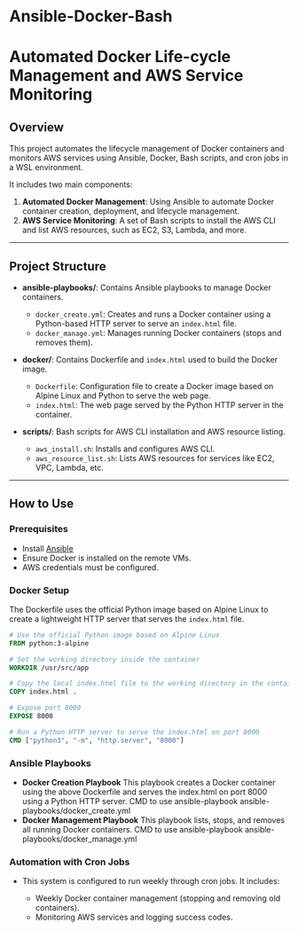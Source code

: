 # Ansible-Docker-Bash
# Automated Docker Life-cycle Management and AWS Service Monitoring

## Overview

This project automates the lifecycle management of Docker containers and monitors AWS services using Ansible, Docker, Bash scripts, and cron jobs in a WSL environment.

It includes two main components:
1. **Automated Docker Management**: Using Ansible to automate Docker container creation, deployment, and lifecycle management.
2. **AWS Service Monitoring**: A set of Bash scripts to install the AWS CLI and list AWS resources, such as EC2, S3, Lambda, and more.

---

## Project Structure

- **ansible-playbooks/**: Contains Ansible playbooks to manage Docker containers.
  - `docker_create.yml`: Creates and runs a Docker container using a Python-based HTTP server to serve an `index.html` file.
  - `docker_manage.yml`: Manages running Docker containers (stops and removes them).

- **docker/**: Contains Dockerfile and `index.html` used to build the Docker image.
  - `Dockerfile`: Configuration file to create a Docker image based on Alpine Linux and Python to serve the web page.
  - `index.html`: The web page served by the Python HTTP server in the container.

- **scripts/**: Bash scripts for AWS CLI installation and AWS resource listing.
  - `aws_install.sh`: Installs and configures AWS CLI.
  - `aws_resource_list.sh`: Lists AWS resources for services like EC2, VPC, Lambda, etc.

---

## How to Use

### Prerequisites

- Install [Ansible](https://docs.ansible.com/ansible/latest/installation_guide/intro_installation.html)
- Ensure Docker is installed on the remote VMs.
- AWS credentials must be configured.

### Docker Setup

The Dockerfile uses the official Python image based on Alpine Linux to create a lightweight HTTP server that serves the `index.html` file.

```Dockerfile
# Use the official Python image based on Alpine Linux
FROM python:3-alpine

# Set the working directory inside the container
WORKDIR /usr/src/app

# Copy the local index.html file to the working directory in the container
COPY index.html .

# Expose port 8000
EXPOSE 8000

# Run a Python HTTP server to serve the index.html on port 8000
CMD ["python3", "-m", "http.server", "8000"]
```
### Ansible Playbooks

- **Docker Creation Playbook**
    This playbook creates a Docker container using the above Dockerfile and serves the index.html on port 8000 using a Python HTTP server.
    CMD to use
    ansible-playbook ansible-playbooks/docker_create.yml
- **Docker Management Playbook**
    This playbook lists, stops, and removes all running Docker containers.
    CMD to use
    ansible-playbook ansible-playbooks/docker_manage.yml

### Automation with Cron Jobs

- This system is configured to run weekly through cron jobs. It includes:

  - Weekly Docker container management (stopping and removing old containers).
  - Monitoring AWS services and logging success codes.


